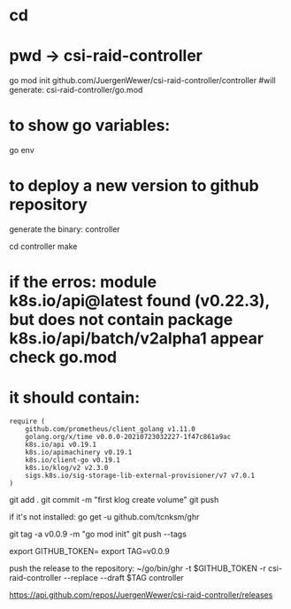 # cd <projectHomePath eg. csi-raid-controller>
# pwd -> csi-raid-controller
go mod init github.com/JuergenWewer/csi-raid-controller/controller
#will generate:
csi-raid-controller/go.mod

# to show go variables:
go env

# to deploy a new version to github repository
generate the binary: controller

cd controller
make

# if  the erros: module k8s.io/api@latest found (v0.22.3), but does not contain package k8s.io/api/batch/v2alpha1 appear check go.mod
# it should contain:
```
require (
    github.com/prometheus/client_golang v1.11.0
    golang.org/x/time v0.0.0-20210723032227-1f47c861a9ac
    k8s.io/api v0.19.1
    k8s.io/apimachinery v0.19.1
    k8s.io/client-go v0.19.1
    k8s.io/klog/v2 v2.3.0
    sigs.k8s.io/sig-storage-lib-external-provisioner/v7 v7.0.1
)
```

git add .
git commit -m "first klog create volume"
git push

if it's not installed:
go get -u github.com/tcnksm/ghr

git tag -a v0.0.9 -m "go mod init"
git push --tags


export GITHUB_TOKEN= <see in diary: git token jw>
export TAG=v0.0.9

push the release to the repository:
~/go/bin/ghr -t $GITHUB_TOKEN -r csi-raid-controller --replace --draft  $TAG controller


https://api.github.com/repos/JuergenWewer/csi-raid-controller/releases